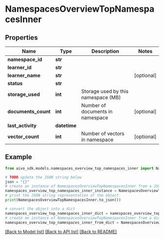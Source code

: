 # NamespacesOverviewTopNamespacesInner


## Properties

Name | Type | Description | Notes
------------ | ------------- | ------------- | -------------
**namespace_id** | **str** |  | 
**learner_id** | **str** |  | 
**learner_name** | **str** |  | [optional] 
**status** | **str** |  | 
**storage_used** | **int** | Storage used by this namespace (MB) | 
**documents_count** | **int** | Number of documents in namespace | [optional] 
**last_activity** | **datetime** |  | 
**vector_count** | **int** | Number of vectors in namespace | [optional] 

## Example

```python
from aivo_sdk.models.namespaces_overview_top_namespaces_inner import NamespacesOverviewTopNamespacesInner

# TODO update the JSON string below
json = "{}"
# create an instance of NamespacesOverviewTopNamespacesInner from a JSON string
namespaces_overview_top_namespaces_inner_instance = NamespacesOverviewTopNamespacesInner.from_json(json)
# print the JSON string representation of the object
print(NamespacesOverviewTopNamespacesInner.to_json())

# convert the object into a dict
namespaces_overview_top_namespaces_inner_dict = namespaces_overview_top_namespaces_inner_instance.to_dict()
# create an instance of NamespacesOverviewTopNamespacesInner from a dict
namespaces_overview_top_namespaces_inner_from_dict = NamespacesOverviewTopNamespacesInner.from_dict(namespaces_overview_top_namespaces_inner_dict)
```
[[Back to Model list]](../README.md#documentation-for-models) [[Back to API list]](../README.md#documentation-for-api-endpoints) [[Back to README]](../README.md)


